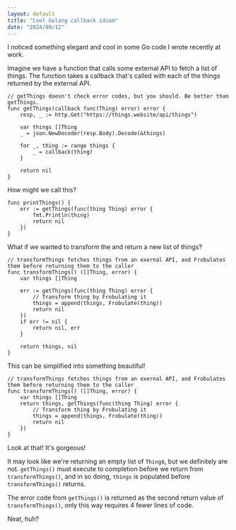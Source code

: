 ```yaml
---
layout: default
title: "Cool Golang callback idiom"
date: "2024/09/12"
---
```


I noticed something elegant and cool in some Go code I wrote recently at work.

Imagine we have a function that calls some external API to fetch a list of things. The function takes a callback that's called with each of the things returned by the external API.

```golang
// getThings doesn't check error codes, but you should. Be better than getThings.
func getThings(callback func(Thing) error) error {
    resp, _ := http.Get("https://things.website/api/things")

    var things []Thing
    _ = json.NewDecoder(resp.Body).Decode(&things)
    
    for _, thing := range things {
        _ = callback(thing)
    }
    
    return nil
}
```

How might we call this?

```golang
func printThings() {
    err := getThings(func(thing Thing) error {
        fmt.Println(thing)
        return nil
    })
}
```

What if we wanted to transform the and return a new list of things?

```golang
// transformThings fetches things from an exernal API, and Frobulates them before returning them to the caller
func transformThings() ([]Thing, error) {
    var things []Thing

    err := getThings(func(thing Thing) error {
        // Transform thing by Frobulating it
        things = append(things, Frobulate(thing))
        return nil
    })
    if err != nil {
        return nil, err
    }

    return things, nil
}
```

This can be simplified into something beautiful!

```golang
// transformThings fetches things from an exernal API, and Frobulates them before returning them to the caller
func transformThings() ([]Thing, error) {
    var things []Thing
    return things, getThings(func(thing Thing) error {
        // Transform thing by Frobulating it
        things = append(things, Frobulate(thing))
        return nil
    })
}
```

Look at that! It's gorgeous! 

It may look like we're returning an empty list of `Thing`s, but we definitely are not. `getThings()` must execute to completion before we return from `transformThings()`, and in so doing, `things` is populated before `transformThings()` returns.

The error code from `getThings()` is returned as the second return value of `transformThings()`, only this way requires 4 fewer lines of code.

Neat, huh?
